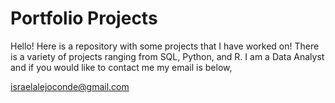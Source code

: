 # Portfolio Projects

Hello! Here is a repository with some projects that I have worked on! There is a variety of projects ranging from SQL, Python, and R. I am a Data Analyst and if you would like to contact me my email is below,

israelalejoconde@gmail.com
